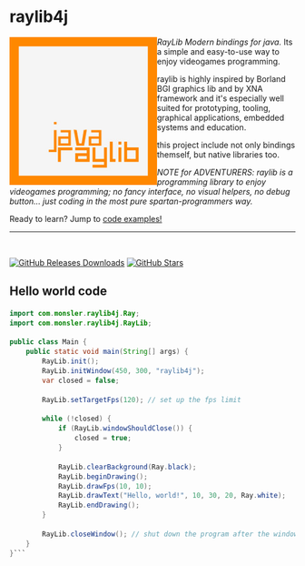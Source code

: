 # raylib4j
<img align="left" style="width:260px" src="Raylib_logo.jpg"/>

*RayLib Modern bindings for java.* Its a simple and easy-to-use way to enjoy videogames programming.

raylib is highly inspired by Borland BGI graphics lib and by XNA framework and it's especially well suited for prototyping, tooling, graphical applications, embedded systems and education.

this project include not only bindings themself, but native libraries too.

*NOTE for ADVENTURERS: raylib is a programming library to enjoy videogames programming; no fancy interface, no visual helpers, no debug button... just coding in the most pure spartan-programmers way.*

Ready to learn? Jump to [code examples!](https://www.raylib.com/examples.html)

---

<br>


[![GitHub Releases Downloads](https://img.shields.io/github/downloads/Monsler/raylib4j/total)](https://github.com/Monsler/raylib4j/releases)
[![GitHub Stars](https://img.shields.io/github/stars/Monsler/raylib4j?style=flat&label=stars)](https://github.com/Monsler/raylib4j/stargazers)

Hello world code
------

```java
import com.monsler.raylib4j.Ray;
import com.monsler.raylib4j.RayLib;

public class Main {
    public static void main(String[] args) {
        RayLib.init();
        RayLib.initWindow(450, 300, "raylib4j");
        var closed = false;

        RayLib.setTargetFps(120); // set up the fps limit

        while (!closed) {
            if (RayLib.windowShouldClose()) {
                closed = true;
            }

            RayLib.clearBackground(Ray.black);
            RayLib.beginDrawing();
            RayLib.drawFps(10, 10);
            RayLib.drawText("Hello, world!", 10, 30, 20, Ray.white);
            RayLib.endDrawing();
        }

        RayLib.closeWindow(); // shut down the program after the window has been closed
    }
}```
